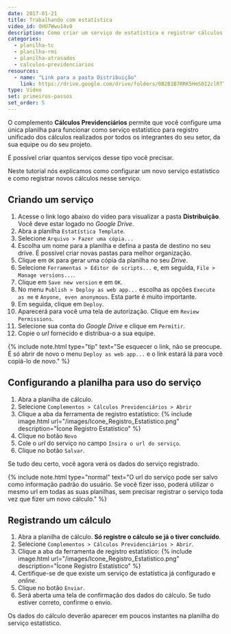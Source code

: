 ```yaml
---
date: 2017-01-21
title: Trabalhando com estatística
video_id: OHU7Wwu14v0
description: Como criar um serviço de estatística e registrar cálculos nesse serviço.
categories:
  - planilha-tc
  - planilha-rmi
  - planilha-atrasados
  - calculos-previdenciarios
resources:
  - name: "Link para a pasta Distribuição"
    link: https://drive.google.com/drive/folders/0B2B1B7RRK5HmS0I2clRTTTJiMXc
type: Video
set: primeiros-passos
set_order: 5
---
```


O complemento **Cálculos Previdenciários** permite que você configure uma única planilha para funcionar como serviço estatístico para registro unificado dos cálculos realizados por todos os integrantes do seu setor, da sua equipe ou do seu projeto.

É possível criar quantos serviços desse tipo você precisar.

Neste tutorial nós explicamos como configurar um novo serviço estatístico e como registrar novos cálculos nesse serviço.

## Criando um serviço

1. Acesse o link logo abaixo do vídeo para visualizar a pasta **Distribuição**. Você deve estar logado no *Google Drive*.
1. Abra a planilha `Estatística Template`.
1. Selecione `Arquivo > Fazer uma cópia...`
1. Escolha um nome para a planilha e defina a pasta de destino no seu drive. É possível criar novas pastas para melhor organização.
1. Clique em `OK` para gerar uma cópia da planilha no seu *Drive*.
1. Selecione `Ferramentas > Editor de scripts...` e, em seguida, `File > Manage versions...`. 
1. Clique em `Save new version` e em `OK`.
1. No menu `Publish > Deploy as web app...` escolha as opções `Execute as me` e `Anyone, even anonymous`. Esta parte é muito importante.
1. Em seguida, clique em `Deploy`. 
1. Aparecerá para você uma tela de autorização. Clique em `Review Permissions`.
1. Selecione sua conta do *Google Drive* e clique em `Permitir`.
1. Copie o *url* fornecido e distribua-o a sua equipe.

{% include note.html type="tip" text="Se esquecer o link, não se preocupe. É só abrir de novo o menu <code>Deploy as web app...</code> e o link estará lá para você copiá-lo de novo." %}

## Configurando a planilha para uso do serviço

1. Abra a planilha de cálculo.
1. Selecione `Complementos > Cálculos Previdenciários > Abrir`
1. Clique a aba da ferramenta de registro estatístico:
{% include image.html url="/images/Icone_Registro_Estatistico.png" description="Ícone Registro Estatístico" %}
1. Clique no botão `Novo`
1. Cole o *url* do serviço no campo `Insira o url do serviço`.
1. Clique no botão `Salvar`.

Se tudo deu certo, você agora verá os dados do serviço registrado.

{% include note.html type="normal" text="O url do serviço pode ser salvo como informação padrão do usuário. Se você fizer isso, poderá utilizar o mesmo url em todas as suas planilhas, sem precisar registrar o serviço toda vez que fizer um novo cálculo." %}

## Registrando um cálculo

1. Abra a planilha de cálculo. **Só registre o cálculo se já o tiver concluído**.
1. Selecione `Complementos > Cálculos Previdenciários > Abrir`.
1. Clique a aba da ferramenta de registro estatístico:
{% include image.html url="/images/Icone_Registro_Estatistico.png" description="Ícone Registro Estatístico" %}
1. Certifique-se de que existe um serviço de estatística já configurado e *online*.
1. Clique no botão `Enviar`.
1. Será aberta uma tela de confirmação dos dados do cálculo. Se tudo estiver correto, confirme o envio.

Os dados do cálculo deverão aparecer em poucos instantes na planilha do serviço estatístico.
